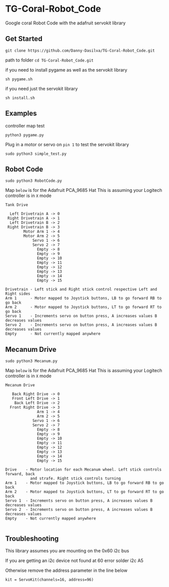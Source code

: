 # TG-Coral-Robot_Code
Google coral Robot Code with the adafruit servokit library

## Get Started
`git clone https://github.com/Danny-Dasilva/TG-Coral-Robot_Code.git`
 
 path to folder 
 `cd TG-Coral-Robot_Code.git`
 
 if you need to install pygame as well as the servokit library
 
 `sh pygame.sh`
 
 if you need just the servokit library
 
 `sh install.sh`
 
 ## Examples
 
 controller map test
 
 `python3 pygame.py`
 
 Plug in a motor or servo on `pin 1` to test the servokit library
 
 `sudo python3 simple_test.py`
 
 ## Robot Code
 
 
 `sudo python3 RobotCode.py`
 

Map `below` is for the Adafruit PCA_9685 Hat
This is assuming your Logitech controller is in `X` mode

```
Tank Drive

  Left Drivetrain A -> 0   
 Right Drivetrain A -> 1    
  Left Drivetrain B -> 2   
 Right Drivetrain B -> 3  
        Motor Arm 1 -> 4   
        Motor Arm 2 -> 5  
            Servo 1 -> 6  
            Servo 2 -> 7
              Empty -> 8  
              Empty -> 9  
              Empty -> 10
              Empty -> 11 
              Empty -> 12 
              Empty -> 13 
              Empty -> 14  
              Empty -> 15  

Drivetrain - Left stick and Right stick control respective Left and Right sides
Arm 1      - Motor mapped to Joystick buttons, LB to go forward RB to go back
Arm 2      - Motor mapped to Joystick buttons, LT to go forward RT to go back
Servo 1    - Increments servo on button press, A increases values B decreases values
Servo 2    - Increments servo on button press, A increases values B decreases values
Empty      - Not currently mapped anywhere
```
## Mecanum Drive
 
 
 `sudo python3 Mecanum.py`
 

Map `below` is for the Adafruit PCA_9685 Hat
This is assuming your Logitech controller is in `X` mode

```
Mecanum Drive

   Back Right Drive -> 0   
   Front Left Drive -> 1    
    Back Left Drive -> 2   
  Front Right Drive -> 3  
              Arm 1 -> 4   
              Arm 2 -> 5  
            Servo 1 -> 6  
            Servo 2 -> 7
              Empty -> 8  
              Empty -> 9  
              Empty -> 10
              Empty -> 11 
              Empty -> 12 
              Empty -> 13 
              Empty -> 14  
              Empty -> 15  

Drive    - Motor location for each Mecanum wheel. Left stick controls forward, back 
           and strafe. Right stick controls turning
Arm 1    - Motor mapped to Joystick buttons, LB to go forward RB to go back
Arm 2    - Motor mapped to Joystick buttons, LT to go forward RT to go back
Servo 1  - Increments servo on button press, A increases values B decreases values
Servo 2  - Increments servo on button press, A increases values B decreases values
Empty    - Not currently mapped anywhere


```

## Troubleshooting

 This library assumes you are mounting on the 0x60 i2c bus
 
 If you are getting an i2c device not found at 60 error solder i2c A5 
 
 Otherwise remove the address parameter in the line below 
 
 `kit = ServoKit(channels=16, address=96)`

